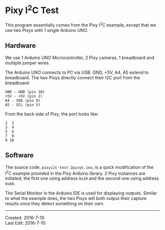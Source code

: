 # Pixy I<sup>2</sup>C Test

This program essentially comes from the Pixy I<sup>2</sup>C example, except that we use two Pixys with 1 single Arduino UNO.

## Hardware

We use 1 Arduino UNO Microcontroller, 2 Pixy cameras, 1 breadboard and multiple jumper wires.

The Arduino UNO connects to PC via USB. GND, +5V, A4, A5 extend to breadboard. The two Pixys directly connect their I2C port from the breadboard:
```
GND - GND (pin 10)
+5V - +5V (pin 2)
A4 - SDA (pin 9)
A5 - SCL (pin 5)
```

From the back side of Pixy, the port looks like:
```
1  2
3  4
5  6
7  8
9 10
```

## Software

The source code, ```pixyi2c-test-2pixys.ino```, is a quick modification of the I<sup>2</sup>C example provided in the Pixy Arduino library. 2 Pixy instances are initiated, the first one using address ```0x20``` and the second one using address ```0x60```.

The Serial Monitor in the Arduino IDE is used for displaying outputs. Similar to what the example does, the two Pixys will both output their capture results once they detect something on their own. 

---

Created: 2016-7-10  
Last Edit: 2016-7-10
